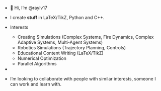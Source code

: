 - 👋 Hi, I’m @raylv17
- I create **stuff** in LaTeX/TikZ, Python and C++.

- Interests
  - Creating Simulations (Complex Systems, Fire Dynamics, Complex Adaptive Systems, Multi-Agent Systems)
  - Robotics Simulations (Trajectory Planning, Controls)
  - Educational Content Writing (LaTeX/TikZ)
  - Numerical Optimization
  - Parallel Algorithms
    
- 
- I’m looking to collaborate with people with similar interests, someone I can work and learn with.
<!---
% - 📫 How to reach me: rafayalvi17@protonmail.com
raylv17/raylv17 is a ✨ special ✨ repository because its `README.md` (this file) appears on your GitHub profile.
You can click the Preview link to take a look at your changes.
--->
